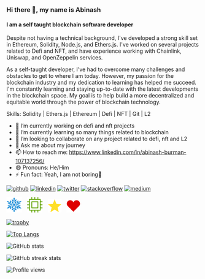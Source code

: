 ### Hi there 👋, my name is Abinash
#### I am a self taught blockchain software developer
Despite not having a technical background, I've developed a strong skill set in Ethereum, Solidity, Node.js, and Ethers.js. I've worked on several projects related to Defi and NFT, and have experience working with Chainlink, Uniswap, and OpenZeppelin services.

As a self-taught developer, I've had to overcome many challenges and obstacles to get to where I am today. However, my passion for the blockchain industry and my dedication to learning has helped me succeed. I'm constantly learning and staying up-to-date with the latest developments in the blockchain space. My goal is to help build a more decentralized and equitable world through the power of blockchain technology.



Skills: Solidity | Ethers.js | Ethereum | Defi | NFT | Git | L2

- 🔭 I’m currently working on defi and nft projects 
- 🌱 I’m currently learning so many things related to blockchain 
- 👯 I’m looking to collaborate on any project related to defi, nft and L2 
- 💬 Ask me about my journey 
- 📫 How to reach me: https://www.linkedin.com/in/abinash-burman-107137256/ 
- 😄 Pronouns: He/Him 
- ⚡ Fun fact: Yeah, I am not boring🤗 


[<img src='https://cdn.jsdelivr.net/npm/simple-icons@3.0.1/icons/github.svg' alt='github' height='40'>](https://github.com/itsabinashb)  [<img src='https://cdn.jsdelivr.net/npm/simple-icons@3.0.1/icons/linkedin.svg' alt='linkedin' height='40'>](https://www.linkedin.com/in/abinash-burman-107137256//)  [<img src='https://cdn.jsdelivr.net/npm/simple-icons@3.0.1/icons/twitter.svg' alt='twitter' height='40'>](https://twitter.com/itsabinashb)  [<img src='https://cdn.jsdelivr.net/npm/simple-icons@3.0.1/icons/stackoverflow.svg' alt='stackoverflow' height='40'>](https://stackoverflow.com/users/19199608)  [<img src='https://cdn.jsdelivr.net/npm/simple-icons@3.0.1/icons/medium.svg' alt='medium' height='40'>](https://medium.com/@itsabinashb)  

<a href='https://archiveprogram.github.com/'><img src='https://raw.githubusercontent.com/acervenky/animated-github-badges/master/assets/acbadge.gif' width='40' height='40'></a> <a href='https://docs.github.com/en/developers'><img src='https://raw.githubusercontent.com/acervenky/animated-github-badges/master/assets/devbadge.gif' width='40' height='40'></a> <a href='https://stars.github.com/'><img src='https://raw.githubusercontent.com/acervenky/animated-github-badges/master/assets/starbadge.gif' width='35' height='35'></a> <a href='https://docs.github.com/en/github/supporting-the-open-source-community-with-github-sponsors'><img src='https://raw.githubusercontent.com/acervenky/animated-github-badges/master/assets/sponsorbadge.gif' width='35' height='35'></a> 

[![trophy](https://github-profile-trophy.vercel.app/?username=itsabinashb)](https://github.com/ryo-ma/github-profile-trophy)

[![Top Langs](https://github-readme-stats.vercel.app/api/top-langs/?username=itsabinashb)](https://github.com/anuraghazra/github-readme-stats)

![GitHub stats](https://github-readme-stats.vercel.app/api?username=itsabinashb&show_icons=true)  

![GitHub streak stats](https://streak-stats.demolab.com/?user=itsabinashb)  

![Profile views](https://gpvc.arturio.dev/itsabinashb)  
